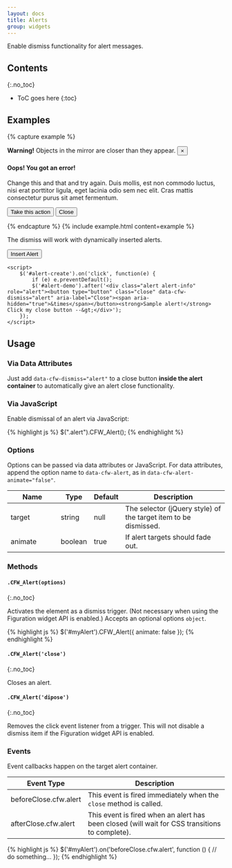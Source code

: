 ```yaml
---
layout: docs
title: Alerts
group: widgets
---
```


Enable dismiss functionality for alert messages.

## Contents
{:.no_toc}

* ToC goes here
{:toc}

## Examples

{% capture example %}
<div class="alert alert-warning" role="alert">
    <strong>Warning!</strong> Objects in the mirror are closer than they appear.
    <button type="button" class="close" data-cfw-dismiss="alert" aria-label="Close"><span aria-hidden="true">&times;</span></button>
</div>

<div class="alert alert-danger" role="alert">
    <h4>Oops! You got an error!</h4>
    <p>Change this and that and try again. Duis mollis, est non commodo luctus, nisi erat porttitor ligula, eget lacinia odio sem nec elit. Cras mattis consectetur purus sit amet fermentum.</p>
    <p>
        <button type="button" class="btn btn-danger">Take this action</button>
        <button type="button" class="btn btn-secondary" data-cfw-dismiss="alert">Close</button>
    </p>
</div>
{% endcapture %}
{% include example.html content=example %}

The dismiss will work with dynamically inserted alerts.

<div class="cf-example cf-example-bottom">
    <p>
        <button type="button" class="btn btn-outline-primary" id="alert-create">Insert Alert</button>
    </p>
    <div id="alert-demo"></div>

    <script>
        $('#alert-create').on('click', function(e) {
            if (e) e.preventDefault();
            $('#alert-demo').after('<div class="alert alert-info" role="alert"><button type="button" class="close" data-cfw-dismiss="alert" aria-label="Close"><span aria-hidden="true">&times</span></button><strong>Sample alert!</strong> Click my close button --&gt;</div>');
        });
    </script>
</div>

## Usage

### Via Data Attributes

Just add `data-cfw-dismiss="alert"` to a close button **inside the alert container** to automatically give an alert close functionality.

### Via JavaScript

Enable dismissal of an alert via JavaScript:

{% highlight js %}
$(".alert").CFW_Alert();
{% endhighlight %}

### Options

Options can be passed via data attributes or JavaScript. For data attributes, append the option name to `data-cfw-alert`, as in `data-cfw-alert-animate="false"`.

<div class="table-scroll">
    <table class="table table-bordered table-striped">
        <thead>
            <tr>
                <th style="width: 100px;">Name</th>
                <th style="width: 50px;">Type</th>
                <th style="width: 50px;">Default</th>
                <th>Description</th>
            </tr>
        </thead>
        <tbody>
            <tr>
                <td>target</td>
                <td>string</td>
                <td>null</td>
                <td>The selector (jQuery style) of the target item to be dismissed.</td>
            </tr>
            <tr>
                <td>animate</td>
                <td>boolean</td>
                <td>true</td>
                <td>If alert targets should fade out.</td>
            </tr>
        </tbody>
    </table>
</div>

### Methods

#### `.CFW_Alert(options)`
{:.no_toc}

Activates the element as a dismiss trigger. (Not necessary when using the Figuration widget API is enabled.) Accepts an optional options `object`.

{% highlight js %}
$('#myAlert').CFW_Alert({
    animate: false
});
{% endhighlight %}

#### `.CFW_Alert('close')`
{:.no_toc}

Closes an alert.

#### `.CFW_Alert('dipose')`
{:.no_toc}

Removes the click event listener from a trigger. This will not disable a dismiss item if the Figuration widget API is enabled.

### Events

Event callbacks happen on the target alert container.

<div class="table-scroll">
    <table class="table table-bordered table-striped">
        <thead>
            <tr>
                <th style="width: 150px;">Event Type</th>
                <th>Description</th>
            </tr>
        </thead>
        <tbody>
            <tr>
                <td>beforeClose.cfw.alert</td>
                <td>This event is fired immediately when the <code>close</code> method is called.</td>
            </tr>
            <tr>
                <td>afterClose.cfw.alert</td>
                <td>This event is fired when an alert has been closed (will wait for CSS transitions to complete).</td>
            </tr>
        </tbody>
    </table>
</div>

{% highlight js %}
$('#myAlert').on('beforeClose.cfw.alert', function () {
  // do something...
});
{% endhighlight %}
